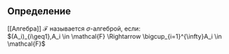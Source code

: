 ## Определение

[[Алгебра]] $\mathcal{F}$ называется $\sigma$-алгеброй, если:  
$(A_i)_{i\geq1},A_i \in \mathcal{F} \Rightarrow \bigcup_{i=1}^{\infty}A_i \in \mathcal{F}$   